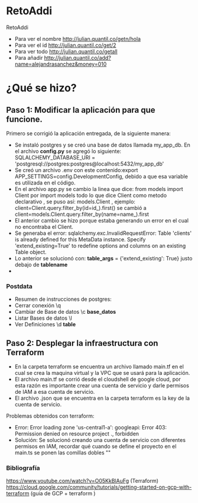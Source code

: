 # RetoAddi
RetoAddi

- Para ver el nombre http://julian.quantil.co/getn/hola
- Para ver el id http://julian.quantil.co/get/2
- Para ver todo http://julian.quantil.co/getall
- Para añadir http://julian.quantil.co/add?name=alejandrasanchez&money=010

# ¿Qué se hizo?

## Paso 1: Modificar la aplicación para que funcione. 

Primero se corrigió la aplicación entregada, de la siguiente manera:
- Se instaló postgres y se creó una base de datos llamada my_app_db. En el archivo **config.py** se agregó lo siguiente:
SQLALCHEMY_DATABASE_URI = 'postgresql://postgres:postgres@localhost:5432/my_app_db'
- Se creó un archivo .env con este contenido:export APP_SETTINGS=config.DevelopmentConfig, debido a que esa variable es utilizada en el código.
- En el archivo app.py se cambio la linea que dice: 
from models import Client por import models 
todo lo que dice Client como metodo declarativo , se puso así: models.Client , ejemplo: client=Client.query.filter_by(id=id_).first() se cambió a client=models.Client.query.filter_by(name=name_).first
- El anterior cambio se hizo porque estaba generando un error en el cual no encontraba el Client.
- Se generaba el error: sqlalchemy.exc.InvalidRequestError: Table 'clients' is already defined for this MetaData instance.  Specify 'extend_existing=True' to redefine options and columns on an existing Table object.
- Lo anterior se solucionó con: __table_args__ = {'extend_existing': True} justo debajo de  __tablename__
- 
### Postdata
- Resumen de instrucciones de postgres:
- Cerrar conexión	\q
- Cambiar de Base de datos	\c __base_datos__
- Listar Bases de datos	\l
- Ver Definiciones	\d __table__


## Paso 2: Desplegar la infraestructura con Terraform

- En la carpeta terraform se encuentra un archivo llamado main.tf en el cual se crea la maquina virtual y la VPC que se usará para la aplicación.
- El archivo main.tf se corrió desde el cloudshell de google cloud, por esta razón es importante crear una cuenta de servicio y darle permisos de IAM a esa cuenta de servicio.
- El archivo .json que se encuentra en la carpeta terraform es la key de la cuenta de servicio.

Problemas obtenidos con terraform:

- Error: Error loading zone 'us-central1-a': googleapi: Error 403: Permission denied on resource project ., forbidden
- Solución: Se solucionó creando una cuenta de servicio con diferentes permisos en IAM, recordar qué cuando se define el proyecto en el main.ts se ponen las comillas dobles ""





### Bibliografía 

https://www.youtube.com/watch?v=O05KkBlAuFg  (Terraform) 
https://cloud.google.com/community/tutorials/getting-started-on-gcp-with-terraform  (guia de GCP + terraform )



